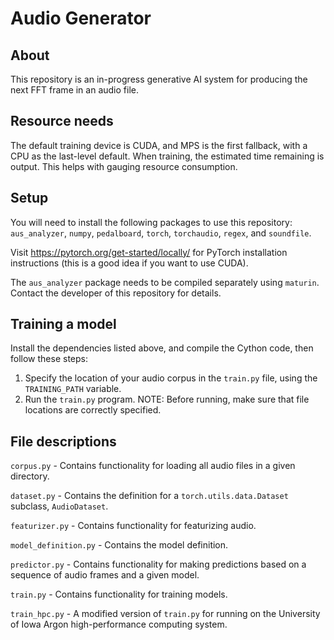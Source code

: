# Audio Generator

## About
This repository is an in-progress generative AI system for producing the next FFT frame in an audio file.

## Resource needs
The default training device is CUDA, and MPS is the first fallback, with a CPU as the last-level default. When training, the estimated time remaining is output. This helps with gauging resource consumption.

## Setup
You will need to install the following packages to use this repository:
`aus_analyzer`, `numpy`, `pedalboard`, `torch`, `torchaudio`, `regex`, and `soundfile`.

Visit https://pytorch.org/get-started/locally/ for PyTorch installation instructions (this is a good idea if you want to use CUDA).

The `aus_analyzer` package needs to be compiled separately using `maturin`. Contact the developer of this repository for details.

## Training a model
Install the dependencies listed above, and compile the Cython code, then follow these steps:
1. Specify the location of your audio corpus in the `train.py` file, using the `TRAINING_PATH` variable.
2. Run the `train.py` program. NOTE: Before running, make sure that file locations are correctly specified.

## File descriptions
`corpus.py` - Contains functionality for loading all audio files in a given directory.

`dataset.py` - Contains the definition for a `torch.utils.data.Dataset` subclass, `AudioDataset`.

`featurizer.py` - Contains functionality for featurizing audio.

`model_definition.py` - Contains the model definition.

`predictor.py` - Contains functionality for making predictions based on a sequence of audio frames and a given model.

`train.py` - Contains functionality for training models.

`train_hpc.py` - A modified version of `train.py` for running on the University of Iowa Argon high-performance computing system.
